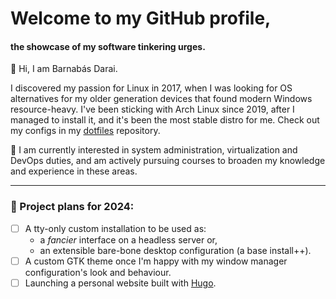 # Welcome to my GitHub profile,

#### the showcase of my software tinkering urges.
👋 Hi, I am Barnabás Darai.

I discovered my passion for Linux in 2017, when I was looking for OS alternatives for my older generation devices that found modern Windows resource-heavy.
I've been sticking with Arch Linux since 2019, after I managed to install it, and it's been the most stable distro for me.
Check out my configs in my [dotfiles](https://github.com/foobarni/dotfiles) repository.

🌱 I am currently interested in system administration, virtualization and DevOps duties, and am actively pursuing courses to broaden my knowledge and experience in these areas.

---

### 🔭 Project plans for 2024:
- [ ] A tty-only custom installation to be used as:
  - a *fancier* interface on a headless server or,
  - an extensible bare-bone desktop configuration (a base install++).
- [ ] A custom GTK theme once I'm happy with my window manager configuration's look and behaviour.
- [ ] Launching a personal website built with [Hugo](https://gohugo.io/).
